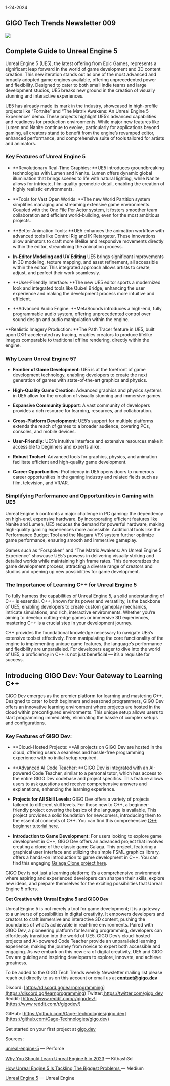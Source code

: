 1-24-2024
## GIGO Tech Trends Newsletter 009

![](https://cdn-images-1.medium.com/max/3052/1*CAz948ypFNhmHV-k1pxJag.png)

## Complete Guide to Unreal Engine 5

Unreal Engine 5 (UE5), the latest offering from Epic Games, represents a significant leap forward in the world of game development and 3D content creation. This new iteration stands out as one of the most advanced and broadly adopted game engines available, offering unprecedented power and flexibility. Designed to cater to both small indie teams and large development studios, UE5 breaks new ground in the creation of visually stunning and interactive experiences.

UE5 has already made its mark in the industry, showcased in high-profile projects like “Fortnite” and “The Matrix Awakens: An Unreal Engine 5 Experience” demo. These projects highlight UE5’s advanced capabilities and readiness for production environments. While major new features like Lumen and Nanite continue to evolve, particularly for applications beyond gaming, all creators stand to benefit from the engine’s revamped editor, enhanced performance, and comprehensive suite of tools tailored for artists and animators.

### Key Features of Unreal Engine 5

* **Revolutionary Real-Time Graphics: **UE5 introduces groundbreaking technologies with Lumen and Nanite. Lumen offers dynamic global illumination that brings scenes to life with natural lighting, while Nanite allows for intricate, film-quality geometric detail, enabling the creation of highly realistic environments.

* **Tools for Vast Open Worlds: **The new World Partition system simplifies managing and streaming extensive game environments. Coupled with the One File Per Actor system, it fosters smoother team collaboration and efficient world-building, even for the most ambitious projects.

* **Better Animation Tools: **UE5 enhances the animation workflow with advanced tools like Control Rig and IK Retargeter. These innovations allow animators to craft more lifelike and responsive movements directly within the editor, streamlining the animation process.

* **In-Editor Modeling and UV Editing** UE5 brings significant improvements in 3D modeling, texture mapping, and asset refinement, all accessible within the editor. This integrated approach allows artists to create, adjust, and perfect their work seamlessly.

* **User-Friendly Interface: **The new UE5 editor sports a modernized look and integrated tools like Quixel Bridge, enhancing the user experience and making the development process more intuitive and efficient.

* **Advanced Audio Engine: **MetaSounds introduces a high-end, fully programmable audio system, offering unprecedented control over sound design and audio manipulation within the engine.

**Realistic Imagery Production: **The Path Tracer feature in UE5, built upon DXR-accelerated ray tracing, enables creators to produce lifelike images comparable to traditional offline rendering, directly within the engine.

### Why Learn Unreal Engine 5?

* **Frontier of Game Development**: UE5 is at the forefront of game development technology, enabling developers to create the next generation of games with state-of-the-art graphics and physics.

* **High-Quality Game Creation**: Advanced graphics and physics systems in UE5 allow for the creation of visually stunning and immersive games.

* **Expansive Community Support**: A vast community of developers provides a rich resource for learning, resources, and collaboration.

* **Cross-Platform Development**: UE5’s support for multiple platforms extends the reach of games to a broader audience, covering PCs, consoles, and mobile devices.

* **User-Friendly**: UE5’s intuitive interface and extensive resources make it accessible to beginners and experts alike.

* **Robust Toolset**: Advanced tools for graphics, physics, and animation facilitate efficient and high-quality game development.

* **Career Opportunities**: Proficiency in UE5 opens doors to numerous career opportunities in the gaming industry and related fields such as film, television, and VR/AR.

### **Simplifying Performance and Opportunities in Gaming with UE5**

Unreal Engine 5 confronts a major challenge in PC gaming: the dependency on high-end, expensive hardware. By incorporating efficient features like Nanite and Lumen, UE5 reduces the demand for powerful hardware, making high-quality gaming experiences more accessible. Additional tools like the Performance Budget Tool and the Niagara VFX system further optimize game performance, ensuring smooth and immersive gameplay.

Games such as “Forspoken” and “The Matrix Awakens: An Unreal Engine 5 Experience” showcase UE5’s prowess in delivering visually striking and detailed worlds while maintaining high frame rates. This democratizes the game development process, attracting a diverse range of creators and studios and opening up new possibilities for game development.

### **The Importance of Learning C++ for Unreal Engine 5**

To fully harness the capabilities of Unreal Engine 5, a solid understanding of C++ is essential. C++, known for its power and versatility, is the backbone of UE5, enabling developers to create custom gameplay mechanics, intricate simulations, and rich, interactive environments. Whether you’re aiming to develop cutting-edge games or immersive 3D experiences, mastering C++ is a crucial step in your development journey.

C++ provides the foundational knowledge necessary to navigate UE5’s extensive toolset effectively. From manipulating the core functionality of the engine to implementing unique game features, the language’s performance and flexibility are unparalleled. For developers eager to dive into the world of UE5, a proficiency in C++ is not just beneficial — it’s a requisite for success.

## **Introducing GIGO Dev: Your Gateway to Learning C++**

GIGO Dev emerges as the premier platform for learning and mastering C++. Designed to cater to both beginners and seasoned programmers, GIGO Dev offers an innovative learning environment where projects are hosted in the cloud within preconfigured environments. This unique setup allows users to start programming immediately, eliminating the hassle of complex setups and configurations.

### **Key Features of GIGO Dev:**

* **Cloud-Hosted Projects: **All projects on GIGO Dev are hosted in the cloud, offering users a seamless and hassle-free programming experience with no initial setup required.

* **Advanced AI Code Teacher: **GIGO Dev is integrated with an AI-powered Code Teacher, similar to a personal tutor, which has access to the entire GIGO Dev codebase and project specifics. This feature allows users to ask questions and receive comprehensive answers and explanations, enhancing the learning experience.

* **Projects for All Skill Levels:** GIGO Dev offers a variety of projects tailored to different skill levels. For those new to C++, a beginner-friendly project covering the basics of the language is available[.](https://www.gigo.dev/challenge/1688914007987060736) This project provides a solid foundation for newcomers, introducing them to the essential concepts of C++. You can find this comprehensive [C++ beginner tutorial here.](https://www.gigo.dev/challenge/1688914007987060736)

* **Introduction to Game Development:** For users looking to explore game development in C++, GIGO Dev offers an advanced project that involves creating a clone of the classic game Galaga. This project, featuring a graphical user interface and utilizing the simple FSML graphics library, offers a hands-on introduction to game development in C++. You can find this engaging [Galaga Clone project here](https://www.gigo.dev/challenge/1714796878270300160).

GIGO Dev is not just a learning platform; it’s a comprehensive environment where aspiring and experienced developers can sharpen their skills, explore new ideas, and prepare themselves for the exciting possibilities that Unreal Engine 5 offers.

**Get Creative with Unreal Engine 5 and GIGO Dev**

Unreal Engine 5 is not merely a tool for game development; it is a gateway to a universe of possibilities in digital creativity. It empowers developers and creators to craft immersive and interactive 3D content, pushing the boundaries of what’s achievable in real-time environments. Paired with GIGO Dev, a pioneering platform for learning programming, developers can effortlessly transition into the world of UE5. GIGO Dev’s cloud-hosted projects and AI-powered Code Teacher provide an unparalleled learning experience, making the journey from novice to expert both accessible and engaging. As we embark on this new era of digital creativity, UE5 and GIGO Dev are guiding and inspiring developers to explore, innovate, and achieve greatness.

To be added to the GIGO Tech Trends weekly Newsletter mailing list please reach out directly to us on this account or email us at **contact@gigo.dev**

Discord: [https://discord.gg/learnprogramming](https://discord.gg/learnprogramming)
Twitter:[ https://twitter.com/gigo_dev
](https://twitter.com/gigo_dev)Reddit: [https://www.reddit.com/r/gigodev/](https://www.reddit.com/r/gigodev/)

GitHub: [https://github.com/Gage-Technologies/gigo.dev](https://github.com/Gage-Technologies/gigo.dev)

Get started on your first project at [gigo.dev](http://gigo.dev)

Sources:

[unreal-engine-5](https://www.perforce.com/blog/vcs/unreal-engine-5) — Perforce

[Why You Should Learn Unreal Engine 5 in 2023](https://kitbash3d.com/a/blog/why-you-should-learn-unreal-engine-5-in-2023) — Kitbash3d

[How Unreal Engine 5 Is Tackling The Biggest Problems](https://medium.com/@carol.reed.597/how-unreal-engine-5-is-tackling-the-biggest-problem-in-pc-gaming-c406ea1ae6f7)[ ](https://www.tencent.com/en-us/business/artificial-intelligence.html)— Medium

[Unreal Engine 5](https://www.unrealengine.com/en-US/unreal-engine-5) — Unreal Engine
